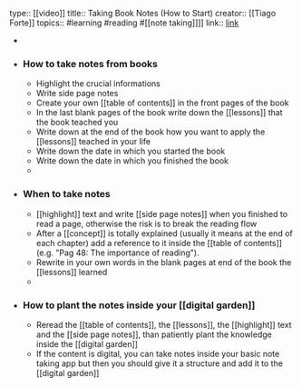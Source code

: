 type:: [[video]] 
title:: Taking Book Notes (How to Start)
creator:: [[Tiago Forte]] 
topics:: #learning #reading #[[note taking]]]]
link:: [link](https://www.youtube.com/watch?v=fES9ZrLXY9s&ab_channel=TiagoForte)

-
- ### How to take notes from books
	- Highlight the crucial informations
	- Write side page notes
	- Create your own [[table of contents]] in the front pages of the book
	- In the last blank pages of the book write down the [[lessons]] that the book teached you
	- Write down at the end of the book how you want to apply the [[lessons]] teached in your life
	- Write down the date in which you started the book
	- Write down the date in which you finished the book
	-
- ### When to take notes
	- [[highlight]] text and write [[side page notes]] when you finished to read a page, otherwise the risk is to break the reading flow
	- After a [[concept]] is totally explained (usually it means at the end of each chapter) add a reference to it inside the [[table of contents]] (e.g. "Pag 48: The importance of reading").
	- Rewrite in your own words in the blank pages at end of the book the [[lessons]] learned
	-
- ### How to plant the notes inside your [[digital garden]]
	- Reread the [[table of contents]], the [[lessons]], the [[highlight]] text and the [[side page notes]], than patiently plant the knowledge inside the [[digital garden]]
	- If the content is digital, you can take notes inside your basic note taking app but then you should give it a structure and add it to the [[digital garden]]